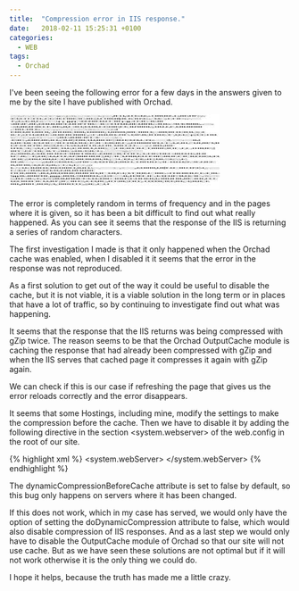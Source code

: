 ```yaml
---
title:  "Compression error in IIS response."
date:   2018-02-11 15:25:31 +0100
categories:
  - WEB
tags:
  - Orchad
---
```


I've been seeing the following error for a few days in the answers given to me by the site I have published with Orchad.

![Compression error in IIS response](/assets/images/Error_compresion_IIS.jpeg)

The error is completely random in terms of frequency and in the pages where it is given, so it has been a bit difficult to find out what really happened. As you can see it seems that the response of the IIS is returning a series of random characters.

The first investigation I made is that it only happened when the Orchad cache was enabled, when I disabled it it seems that the error in the response was not reproduced.

As a first solution to get out of the way it could be useful to disable the cache, but it is not viable, it is a viable solution in the long term or in places that have a lot of traffic, so by continuing to investigate find out what was happening.

It seems that the response that the IIS returns was being compressed with gZip twice. The reason seems to be that the Orchad OutputCache module is caching the response that had already been compressed with gZip and when the IIS serves that cached page it compresses it again with gZip again.

We can check if this is our case if refreshing the page that gives us the error reloads correctly and the error disappears.

It seems that some Hostings, including mine, modify the settings to make the compression before the cache. Then we have to disable it by adding the following directive in the section <system.webserver> of the web.config in the root of our site.

{% highlight xml %}
<system.webServer>
  <urlCompression doDynamicCompression="true"
                  doStaticCompression="true" 
                  dynamicCompressionBeforeCache="false" /> 
</system.webServer>
{% endhighlight %}

The dynamicCompressionBeforeCache attribute is set to false by default, so this bug only happens on servers where it has been changed.

If this does not work, which in my case has served, we would only have the option of setting the doDynamicCompression attribute to false, which would also disable compression of IIS responses. And as a last step we would only have to disable the OutputCache module of Orchad so that our site will not use cache. But as we have seen these solutions are not optimal but if it will not work otherwise it is the only thing we could do.

I hope it helps, because the truth has made me a little crazy.
